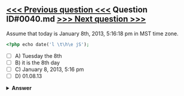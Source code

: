 [<<< Previous question <<<](0039.md)   Question ID#0040.md   [>>> Next question >>>](0041.md)
---

Assume that today is January 8th, 2013, 5:16:18 pm in MST time zone.
```php
<?php echo date('l \t\h\e jS');
```

- [ ] A) Tuesday the 8th
- [ ] B) it is the 8th day
- [ ] C) January 8, 2013, 5:16 pm
- [ ] D) 01.08.13

<details><summary><b>Answer</b></summary>
<p>
  Answer: <strong>A</strong>
</p>
</details>
